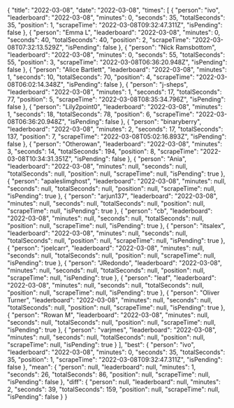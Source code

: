 {
  "title": "2022-03-08",
  "date": "2022-03-08",
  "times": [
    {
      "person": "ivo",
      "leaderboard": "2022-03-08",
      "minutes": 0,
      "seconds": 35,
      "totalSeconds": 35,
      "position": 1,
      "scrapeTime": "2022-03-08T09:32:47.311Z",
      "isPending": false
    },
    {
      "person": "Emma L",
      "leaderboard": "2022-03-08",
      "minutes": 0,
      "seconds": 40,
      "totalSeconds": 40,
      "position": 2,
      "scrapeTime": "2022-03-08T07:32:13.529Z",
      "isPending": false
    },
    {
      "person": "Nick Ramsbottom",
      "leaderboard": "2022-03-08",
      "minutes": 0,
      "seconds": 55,
      "totalSeconds": 55,
      "position": 3,
      "scrapeTime": "2022-03-08T06:36:20.948Z",
      "isPending": false
    },
    {
      "person": "Alice Bartlett",
      "leaderboard": "2022-03-08",
      "minutes": 1,
      "seconds": 10,
      "totalSeconds": 70,
      "position": 4,
      "scrapeTime": "2022-03-08T06:02:14.348Z",
      "isPending": false
    },
    {
      "person": "j-sheps",
      "leaderboard": "2022-03-08",
      "minutes": 1,
      "seconds": 17,
      "totalSeconds": 77,
      "position": 5,
      "scrapeTime": "2022-03-08T08:35:34.796Z",
      "isPending": false
    },
    {
      "person": "Lily2point0",
      "leaderboard": "2022-03-08",
      "minutes": 1,
      "seconds": 18,
      "totalSeconds": 78,
      "position": 6,
      "scrapeTime": "2022-03-08T06:36:20.948Z",
      "isPending": false
    },
    {
      "person": "binaryberry",
      "leaderboard": "2022-03-08",
      "minutes": 2,
      "seconds": 17,
      "totalSeconds": 137,
      "position": 7,
      "scrapeTime": "2022-03-08T05:02:16.893Z",
      "isPending": false
    },
    {
      "person": "Otherowan",
      "leaderboard": "2022-03-08",
      "minutes": 3,
      "seconds": 14,
      "totalSeconds": 194,
      "position": 8,
      "scrapeTime": "2022-03-08T10:34:31.351Z",
      "isPending": false
    },
    {
      "person": "Ania",
      "leaderboard": "2022-03-08",
      "minutes": null,
      "seconds": null,
      "totalSeconds": null,
      "position": null,
      "scrapeTime": null,
      "isPending": true
    },
    {
      "person": "apaleslimghost",
      "leaderboard": "2022-03-08",
      "minutes": null,
      "seconds": null,
      "totalSeconds": null,
      "position": null,
      "scrapeTime": null,
      "isPending": true
    },
    {
      "person": "arjun137",
      "leaderboard": "2022-03-08",
      "minutes": null,
      "seconds": null,
      "totalSeconds": null,
      "position": null,
      "scrapeTime": null,
      "isPending": true
    },
    {
      "person": "cb",
      "leaderboard": "2022-03-08",
      "minutes": null,
      "seconds": null,
      "totalSeconds": null,
      "position": null,
      "scrapeTime": null,
      "isPending": true
    },
    {
      "person": "itsalex",
      "leaderboard": "2022-03-08",
      "minutes": null,
      "seconds": null,
      "totalSeconds": null,
      "position": null,
      "scrapeTime": null,
      "isPending": true
    },
    {
      "person": "joelcarr",
      "leaderboard": "2022-03-08",
      "minutes": null,
      "seconds": null,
      "totalSeconds": null,
      "position": null,
      "scrapeTime": null,
      "isPending": true
    },
    {
      "person": "JRedondo",
      "leaderboard": "2022-03-08",
      "minutes": null,
      "seconds": null,
      "totalSeconds": null,
      "position": null,
      "scrapeTime": null,
      "isPending": true
    },
    {
      "person": "leaf",
      "leaderboard": "2022-03-08",
      "minutes": null,
      "seconds": null,
      "totalSeconds": null,
      "position": null,
      "scrapeTime": null,
      "isPending": true
    },
    {
      "person": "Oliver Turner",
      "leaderboard": "2022-03-08",
      "minutes": null,
      "seconds": null,
      "totalSeconds": null,
      "position": null,
      "scrapeTime": null,
      "isPending": true
    },
    {
      "person": "Rowan M",
      "leaderboard": "2022-03-08",
      "minutes": null,
      "seconds": null,
      "totalSeconds": null,
      "position": null,
      "scrapeTime": null,
      "isPending": true
    },
    {
      "person": "varjmes",
      "leaderboard": "2022-03-08",
      "minutes": null,
      "seconds": null,
      "totalSeconds": null,
      "position": null,
      "scrapeTime": null,
      "isPending": true
    }
  ],
  "best": {
    "person": "ivo",
    "leaderboard": "2022-03-08",
    "minutes": 0,
    "seconds": 35,
    "totalSeconds": 35,
    "position": 1,
    "scrapeTime": "2022-03-08T09:32:47.311Z",
    "isPending": false
  },
  "mean": {
    "person": null,
    "leaderboard": null,
    "minutes": 1,
    "seconds": 26,
    "totalSeconds": 86,
    "position": null,
    "scrapeTime": null,
    "isPending": false
  },
  "diff": {
    "person": null,
    "leaderboard": null,
    "minutes": 2,
    "seconds": 39,
    "totalSeconds": 159,
    "position": null,
    "scrapeTime": null,
    "isPending": false
  }
}